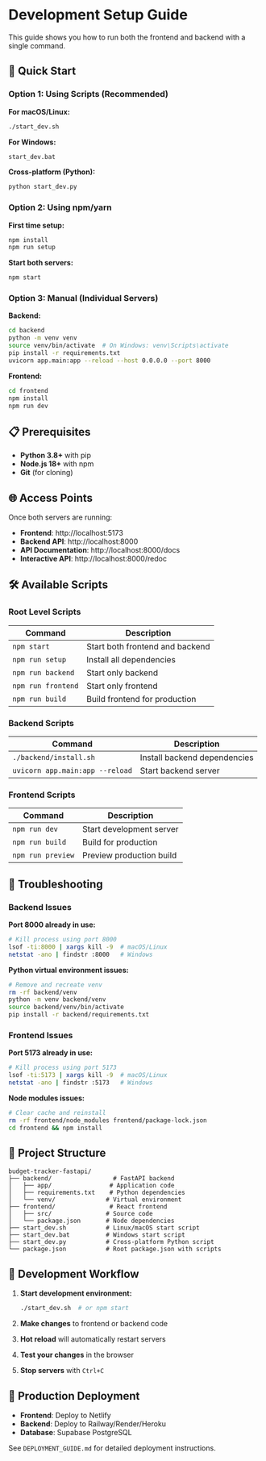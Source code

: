 # Development Setup Guide

This guide shows you how to run both the frontend and backend with a single command.

## 🚀 Quick Start

### Option 1: Using Scripts (Recommended)

**For macOS/Linux:**
```bash
./start_dev.sh
```

**For Windows:**
```cmd
start_dev.bat
```

**Cross-platform (Python):**
```bash
python start_dev.py
```

### Option 2: Using npm/yarn

**First time setup:**
```bash
npm install
npm run setup
```

**Start both servers:**
```bash
npm start
```

### Option 3: Manual (Individual Servers)

**Backend:**
```bash
cd backend
python -m venv venv
source venv/bin/activate  # On Windows: venv\Scripts\activate
pip install -r requirements.txt
uvicorn app.main:app --reload --host 0.0.0.0 --port 8000
```

**Frontend:**
```bash
cd frontend
npm install
npm run dev
```

## 📋 Prerequisites

- **Python 3.8+** with pip
- **Node.js 18+** with npm
- **Git** (for cloning)

## 🌐 Access Points

Once both servers are running:

- **Frontend**: http://localhost:5173
- **Backend API**: http://localhost:8000
- **API Documentation**: http://localhost:8000/docs
- **Interactive API**: http://localhost:8000/redoc

## 🛠️ Available Scripts

### Root Level Scripts

| Command | Description |
|---------|-------------|
| `npm start` | Start both frontend and backend |
| `npm run setup` | Install all dependencies |
| `npm run backend` | Start only backend |
| `npm run frontend` | Start only frontend |
| `npm run build` | Build frontend for production |

### Backend Scripts

| Command | Description |
|---------|-------------|
| `./backend/install.sh` | Install backend dependencies |
| `uvicorn app.main:app --reload` | Start backend server |

### Frontend Scripts

| Command | Description |
|---------|-------------|
| `npm run dev` | Start development server |
| `npm run build` | Build for production |
| `npm run preview` | Preview production build |

## 🔧 Troubleshooting

### Backend Issues

**Port 8000 already in use:**
```bash
# Kill process using port 8000
lsof -ti:8000 | xargs kill -9  # macOS/Linux
netstat -ano | findstr :8000   # Windows
```

**Python virtual environment issues:**
```bash
# Remove and recreate venv
rm -rf backend/venv
python -m venv backend/venv
source backend/venv/bin/activate
pip install -r backend/requirements.txt
```

### Frontend Issues

**Port 5173 already in use:**
```bash
# Kill process using port 5173
lsof -ti:5173 | xargs kill -9  # macOS/Linux
netstat -ano | findstr :5173   # Windows
```

**Node modules issues:**
```bash
# Clear cache and reinstall
rm -rf frontend/node_modules frontend/package-lock.json
cd frontend && npm install
```

## 📁 Project Structure

```
budget-tracker-fastapi/
├── backend/                 # FastAPI backend
│   ├── app/                # Application code
│   ├── requirements.txt    # Python dependencies
│   └── venv/              # Virtual environment
├── frontend/               # React frontend
│   ├── src/               # Source code
│   └── package.json       # Node dependencies
├── start_dev.sh           # Linux/macOS start script
├── start_dev.bat          # Windows start script
├── start_dev.py           # Cross-platform Python script
└── package.json           # Root package.json with scripts
```

## 🎯 Development Workflow

1. **Start development environment:**
   ```bash
   ./start_dev.sh  # or npm start
   ```

2. **Make changes** to frontend or backend code

3. **Hot reload** will automatically restart servers

4. **Test your changes** in the browser

5. **Stop servers** with `Ctrl+C`

## 🚀 Production Deployment

- **Frontend**: Deploy to Netlify
- **Backend**: Deploy to Railway/Render/Heroku
- **Database**: Supabase PostgreSQL

See `DEPLOYMENT_GUIDE.md` for detailed deployment instructions.

